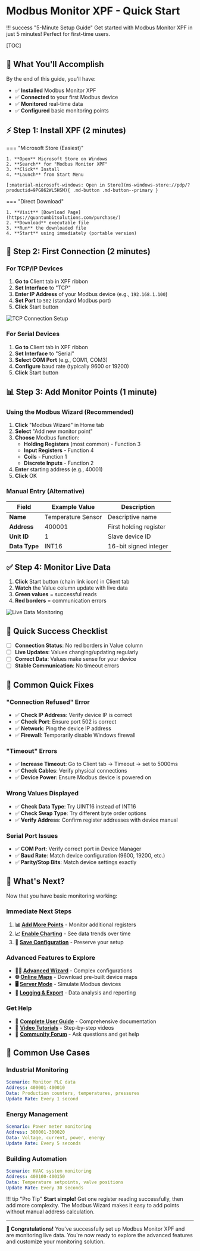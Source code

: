 # Modbus Monitor XPF - Quick Start

!!! success "5-Minute Setup Guide"
    Get started with Modbus Monitor XPF in just 5 minutes! Perfect for first-time users.

[TOC]

## 🎯 What You'll Accomplish

By the end of this guide, you'll have:
- ✅ **Installed** Modbus Monitor XPF
- ✅ **Connected** to your first Modbus device  
- ✅ **Monitored** real-time data
- ✅ **Configured** basic monitoring points

## ⚡ Step 1: Install XPF (2 minutes)

=== "Microsoft Store (Easiest)"

    1. **Open** Microsoft Store on Windows
    2. **Search** for "Modbus Monitor XPF"  
    3. **Click** Install
    4. **Launch** from Start Menu
    
    [:material-microsoft-windows: Open in Store](ms-windows-store://pdp/?productid=9PG862WL5HSM){ .md-button .md-button--primary }

=== "Direct Download"

    1. **Visit** [Download Page](https://quantumbitsolutions.com/purchase/)
    2. **Download** executable file
    3. **Run** the downloaded file
    4. **Start** using immediately (portable version)

## 🔌 Step 2: First Connection (2 minutes)

### For TCP/IP Devices

1. **Go to** Client tab in XPF ribbon
2. **Set Interface** to "TCP"
3. **Enter IP Address** of your Modbus device (e.g., `192.168.1.100`)
4. **Set Port** to `502` (standard Modbus port)
5. **Click** Start button

![TCP Connection Setup](../../assets/screenshots/xpf-tcp-setup.png)

### For Serial Devices

1. **Go to** Client tab in XPF ribbon  
2. **Set Interface** to "Serial"
3. **Select COM Port** (e.g., COM1, COM3)
4. **Configure** baud rate (typically 9600 or 19200)
5. **Click** Start button

## 📊 Step 3: Add Monitor Points (1 minute)

### Using the Modbus Wizard (Recommended)

1. **Click** "Modbus Wizard" in Home tab
2. **Select** "Add new monitor point"
3. **Choose** Modbus function:
   - **Holding Registers** (most common) - Function 3
   - **Input Registers** - Function 4
   - **Coils** - Function 1
   - **Discrete Inputs** - Function 2
4. **Enter** starting address (e.g., 40001)
5. **Click** OK

### Manual Entry (Alternative)

| Field | Example Value | Description |
|-------|---------------|-------------|
| **Name** | Temperature Sensor | Descriptive name |
| **Address** | 400001 | First holding register |  
| **Unit ID** | 1 | Slave device ID |
| **Data Type** | INT16 | 16-bit signed integer |

## ✅ Step 4: Monitor Live Data

1. **Click** Start button (chain link icon) in Client tab
2. **Watch** the Value column update with live data
3. **Green values** = successful reads
4. **Red borders** = communication errors

![Live Data Monitoring](../../assets/screenshots/xpf-live-monitoring.png)

## 🚀 Quick Success Checklist

- [ ] **Connection Status**: No red borders in Value column
- [ ] **Live Updates**: Values changing/updating regularly  
- [ ] **Correct Data**: Values make sense for your device
- [ ] **Stable Communication**: No timeout errors

## 🔧 Common Quick Fixes

### "Connection Refused" Error
- ✅ **Check IP Address**: Verify device IP is correct
- ✅ **Check Port**: Ensure port 502 is correct  
- ✅ **Network**: Ping the device IP address
- ✅ **Firewall**: Temporarily disable Windows firewall

### "Timeout" Errors  
- ✅ **Increase Timeout**: Go to Client tab → Timeout → set to 5000ms
- ✅ **Check Cables**: Verify physical connections
- ✅ **Device Power**: Ensure Modbus device is powered on

### Wrong Values Displayed
- ✅ **Check Data Type**: Try UINT16 instead of INT16
- ✅ **Check Swap Type**: Try different byte order options
- ✅ **Verify Address**: Confirm register addresses with device manual

### Serial Port Issues
- ✅ **COM Port**: Verify correct port in Device Manager
- ✅ **Baud Rate**: Match device configuration (9600, 19200, etc.)
- ✅ **Parity/Stop Bits**: Match device settings exactly

## 🎉 What's Next?

Now that you have basic monitoring working:

### Immediate Next Steps
1. **📊 [Add More Points](user-guide.md#monitor-points-configuration)** - Monitor additional registers
2. **📈 [Enable Charting](user-guide.md#chart-visualization)** - See data trends over time
3. **💾 [Save Configuration](user-guide.md#file-operations)** - Preserve your setup

### Advanced Features to Explore  
- **🧙‍♂️ [Advanced Wizard](user-guide.md#modbus-wizard)** - Complex configurations
- **🌐 [Online Maps](user-guide.md#online-maps-feature)** - Download pre-built device maps
- **🖥️ [Server Mode](user-guide.md#modbus-server-operations)** - Simulate Modbus devices
- **📝 [Logging & Export](user-guide.md#events-and-communication-log)** - Data analysis and reporting

### Get Help
- 📖 **[Complete User Guide](user-guide.md)** - Comprehensive documentation
- 🎥 **[Video Tutorials](https://www.youtube.com/@ModbusMonitor/videos)** - Step-by-step videos
- 💬 **[Community Forum](https://quantumbitsolutions.com/forums/)** - Ask questions and get help

## 🎯 Common Use Cases

### Industrial Monitoring
```yaml
Scenario: Monitor PLC data  
Address: 400001-400010
Data: Production counters, temperatures, pressures
Update Rate: Every 1 second
```

### Energy Management  
```yaml
Scenario: Power meter monitoring
Address: 300001-300020  
Data: Voltage, current, power, energy
Update Rate: Every 5 seconds
```

### Building Automation
```yaml
Scenario: HVAC system monitoring
Address: 400100-400150
Data: Temperature setpoints, valve positions
Update Rate: Every 30 seconds  
```

!!! tip "Pro Tip"
    **Start simple!** Get one register reading successfully, then add more complexity. The Modbus Wizard makes it easy to add points without manual address calculation.

---

**🎉 Congratulations!** You've successfully set up Modbus Monitor XPF and are monitoring live data. You're now ready to explore the advanced features and customize your monitoring solution.